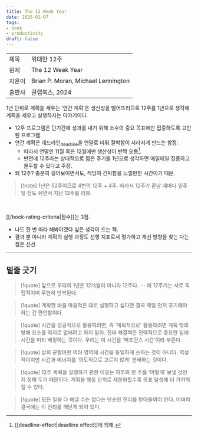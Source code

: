 ```yaml
---
title: The 12 Week Year
date: 2025-01-07
tags:
- book
- productivity
draft: false
---
```


| | |
| --- | --- |
| 제목 | 위대한 12주 |
| 원제 | The 12 Week Year |
| 지은이 | Brian P. Moran, Michael Lennington |
| 출판사 | 클랩북스, 2024 |

1년 단위로 계획을 세우는 ‘연간 계획’은 생산성을 떨어뜨리므로 12주를 1년으로 생각해 계획을 세우고 실행하자는 이야기이다.
- 12주 프로그램은 단기간에 성과를 내기 위해 소수의 중요 목표에만 집중하도록 고안된 프로그램.
- 연간 계획은 데드라인<sub>deadline</sub>을 연말로 미뤄 절박함이 사라지게 만드는 함정:
	- 따라서 연말인 11월 혹은 12월에만 생산성이 반짝 오름[^1].
	- 반면에 12주라는 상대적으로 짧은 주기를 1년으로 생각하면 매일매일 집중하고 몰두할 수 있다고 주장.
- 왜 12주? 충분히 길어보이면서도, 적당히 긴박함을 느낄만한 시간이기 때문.

[^1]: [[deadline-effect|deadline effect]]에 의해.

> [!note] 1년은 52주이므로 4번의 12주 + 4주. 따라서 12주가 끝날 때마다 일주일 정도 쉬면서 지난 12주를 리뷰.

<BR />

[[/book-rating-criteria|점수]]는 3점. 
- 나도 한 번 따라 해봐야겠다 싶은 생각이 드는 책.
- 결과 뿐 아니라 계획의 실행 과정도 선행 지표로서 평가하고 개선 방향을 찾는 다는 점은 신선.


---
## 밑줄 긋기

> [!quote] 앞으로 우리의 1년은 12개월이 아니라 12주다. $\cdots$ 매 12주기는 서로 독립적이며 무한히 반복된다.

> [!quote] 계획한 바를 마음먹은 대로 실행하고 싶다면 결국 제일 먼저 포기해야 하는 건 편안함이다.

> [!quote] 시간을 성공적으로 활용하려면, 즉 ‘계획적으로’ 활용하려면 계획 밖의 방해 요소를 억지로 없애려고 하지 말라. 진짜 해결책은 전략적으로 중요한 일에 시간을 미리 배정하는 것이다. 우리는 이 시간을 ‘퍼포먼스 시간’이라 부른다.

> [!quote] 삶의 균형이란 여러 영역에 시간을 동일하게 쓰자는 것이 아니다. 역설적이지만 시간과 에너지를 ‘의도적으로 고르지 않게’ 분배하는 것이다.

> [!quote] 12주 계획을 실행하기 편한 이유는 하루와 한 주를 ‘어떻게’ 보낼 것인지 정해 두기 때문이다. 계획을 행동 단위로 세분화할수록 목표 달성에 더 가까워질 수 있다.

> [!quote] 모든 일을 다 해낼 수는 없다는 단순한 진리를 받아들여야 한다. 어짜피 결국에는 이 진리를 깨닫게 되어 있다.


